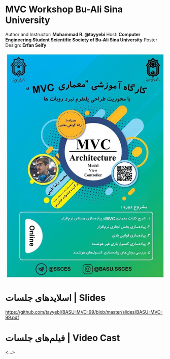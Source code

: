 MVC Workshop Bu-Ali Sina University
===

Author and Instructor: **Mohammad R. @tayyebi**
Host: **Computer Engineering Student Scientific Society of Bu-Ali Sina University**
Poster Design: **Erfan Seify**


![MVC Workshop Bu-Ali Sina University](poster.jpg)

# اسلاید‌های جلسات | Slides
<https://github.com/tayyebi/BASU-MVC-99/blob/master/slides/BASU-MVC-99.pdf>

# فیلم‌های جلسات | Video Cast
<...>
